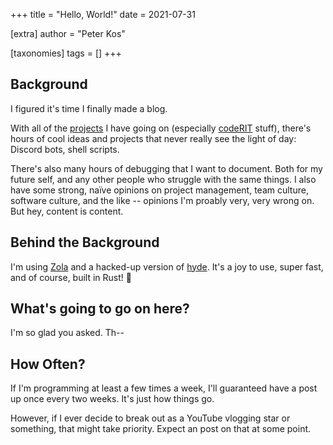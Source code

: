 +++
title = "Hello, World!"
date = 2021-07-31

[extra]
author = "Peter Kos"

[taxonomies]
tags = []
+++

## Background

I figured it's time I finally made a blog.

<!-- more -->

With all of the [projects](https://github.com/peterkos) I have going on (especially [codeRIT](https://github.com/codeRIT) stuff), there's hours of cool ideas and projects that never really see the light of day: Discord bots, shell scripts.

There's also many hours of debugging that I want to document. Both for my future self, and any other people who struggle with the same things. I also have some strong, naïve opinions on project management, team culture, software culture, and the like -- opinions I'm proably very, very wrong on. But hey, content is content.

## Behind the Background

I'm using [Zola](https://www.getzola.org/) and a hacked-up version of [hyde](https://github.com/getzola/hyde/). It's a joy to use, super fast, and of course, built in Rust! 🦀

## What's going to go on here?

I'm so glad you asked. Th--

## How Often?

If I'm programming at least a few times a week, I'll guaranteed have a post up once every two weeks. It's just how things go.

However, if I ever decide to break out as a YouTube vlogging star or something, that might take priority. Expect an post on that at some point.
